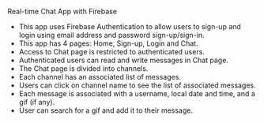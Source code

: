 Real-time Chat App with Firebase

- This app uses Firebase Authentication to allow users to sign-up and login using email address and password sign-up/sign-in.
- This app has 4 pages: Home, Sign-up, Login and Chat.
- Access to Chat page is restricted to authenticated users.
- Authenticated users can read and write messages in Chat page.
- The Chat page is divided into channels.
- Each channel has an associated list of messages.
- Users can click on channel name to see the list of associated messages.
- Each message is associated with a username, local date and time, and a gif (if any).
- User can search for a gif and add it to their message.

